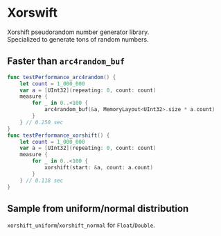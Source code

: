 # Xorswift
Xorshift pseudorandom number generator library.  
Specialized to generate tons of random numbers.  

## Faster than `arc4random_buf`

```swift
func testPerformance_arc4random() {
    let count = 1_000_000
    var a = [UInt32](repeating: 0, count: count)
    measure {
        for _ in 0..<100 {
            arc4random_buf(&a, MemoryLayout<UInt32>.size * a.count)
        }
    } // 0.250 sec
}
func testPerformance_xorshift() {
    let count = 1_000_000
    var a = [UInt32](repeating: 0, count: count)
    measure {
        for _ in 0..<100 {
            xorshift(start: &a, count: a.count)
        }
    } // 0.118 sec
}
```

## Sample from uniform/normal distribution

`xorshift_uniform`/`xorshift_normal` for `Float`/`Double`.
